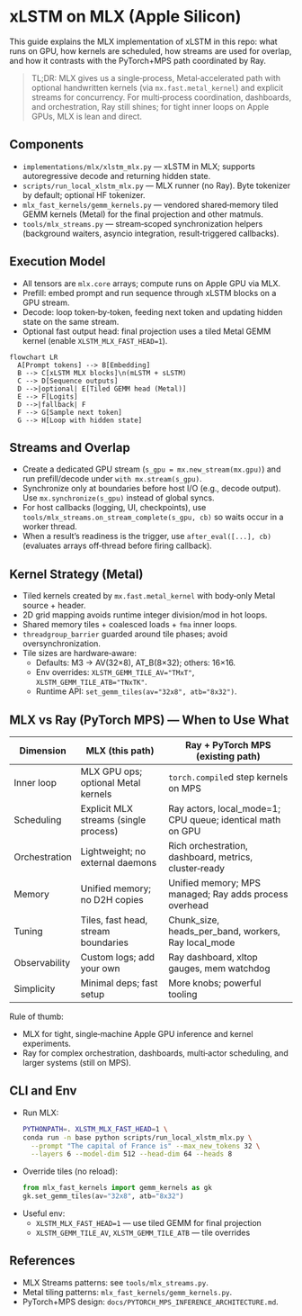 # xLSTM on MLX (Apple Silicon)

This guide explains the MLX implementation of xLSTM in this repo: what runs on GPU, how kernels are scheduled, how streams are used for overlap, and how it contrasts with the PyTorch+MPS path coordinated by Ray.

> TL;DR: MLX gives us a single‑process, Metal‑accelerated path with optional handwritten kernels (via `mx.fast.metal_kernel`) and explicit streams for concurrency. For multi‑process coordination, dashboards, and orchestration, Ray still shines; for tight inner loops on Apple GPUs, MLX is lean and direct.

## Components

- `implementations/mlx/xlstm_mlx.py` — xLSTM in MLX; supports autoregressive decode and returning hidden state.
- `scripts/run_local_xlstm_mlx.py` — MLX runner (no Ray). Byte tokenizer by default; optional HF tokenizer.
- `mlx_fast_kernels/gemm_kernels.py` — vendored shared‑memory tiled GEMM kernels (Metal) for the final projection and other matmuls.
- `tools/mlx_streams.py` — stream‑scoped synchronization helpers (background waiters, asyncio integration, result‑triggered callbacks).

## Execution Model

- All tensors are `mlx.core` arrays; compute runs on Apple GPU via MLX.
- Prefill: embed prompt and run sequence through xLSTM blocks on a GPU stream.
- Decode: loop token‑by‑token, feeding next token and updating hidden state on the same stream.
- Optional fast output head: final projection uses a tiled Metal GEMM kernel (enable `XLSTM_MLX_FAST_HEAD=1`).

```mermaid
flowchart LR
  A[Prompt tokens] --> B[Embedding]
  B --> C[xLSTM MLX blocks]\n(mLSTM + sLSTM)
  C --> D[Sequence outputs]
  D -->|optional| E[Tiled GEMM head (Metal)]
  E --> F[Logits]
  D -->|fallback| F
  F --> G[Sample next token]
  G --> H[Loop with hidden state]
```

## Streams and Overlap

- Create a dedicated GPU stream (`s_gpu = mx.new_stream(mx.gpu)`) and run prefill/decode under `with mx.stream(s_gpu)`.
- Synchronize only at boundaries before host I/O (e.g., decode output). Use `mx.synchronize(s_gpu)` instead of global syncs.
- For host callbacks (logging, UI, checkpoints), use `tools/mlx_streams.on_stream_complete(s_gpu, cb)` so waits occur in a worker thread.
- When a result’s readiness is the trigger, use `after_eval([...], cb)` (evaluates arrays off‑thread before firing callback).

## Kernel Strategy (Metal)

- Tiled kernels created by `mx.fast.metal_kernel` with body‑only Metal source + header.
- 2D grid mapping avoids runtime integer division/mod in hot loops.
- Shared memory tiles + coalesced loads + `fma` inner loops.
- `threadgroup_barrier` guarded around tile phases; avoid oversynchronization.
- Tile sizes are hardware‑aware:
  - Defaults: M3 → AV(32×8), AT_B(8×32); others: 16×16.
  - Env overrides: `XLSTM_GEMM_TILE_AV="TMxT"`, `XLSTM_GEMM_TILE_ATB="TNxTK"`.
  - Runtime API: `set_gemm_tiles(av="32x8", atb="8x32")`.

## MLX vs Ray (PyTorch MPS) — When to Use What

| Dimension | MLX (this path) | Ray + PyTorch MPS (existing path) |
|---|---|---|
| Inner loop | MLX GPU ops; optional Metal kernels | `torch.compile`d step kernels on MPS |
| Scheduling | Explicit MLX streams (single process) | Ray actors, local_mode=1; CPU queue; identical math on GPU |
| Orchestration | Lightweight; no external daemons | Rich orchestration, dashboard, metrics, cluster‑ready |
| Memory | Unified memory; no D2H copies | Unified memory; MPS managed; Ray adds process overhead |
| Tuning | Tiles, fast head, stream boundaries | Chunk_size, heads_per_band, workers, Ray local_mode |
| Observability | Custom logs; add your own | Ray dashboard, xltop gauges, mem watchdog |
| Simplicity | Minimal deps; fast setup | More knobs; powerful tooling |

Rule of thumb:
- MLX for tight, single‑machine Apple GPU inference and kernel experiments.
- Ray for complex orchestration, dashboards, multi‑actor scheduling, and larger systems (still on MPS).

## CLI and Env

- Run MLX:
  ```bash
  PYTHONPATH=. XLSTM_MLX_FAST_HEAD=1 \
  conda run -n base python scripts/run_local_xlstm_mlx.py \
    --prompt "The capital of France is" --max_new_tokens 32 \
    --layers 6 --model-dim 512 --head-dim 64 --heads 8
  ```
- Override tiles (no reload):
  ```python
  from mlx_fast_kernels import gemm_kernels as gk
  gk.set_gemm_tiles(av="32x8", atb="8x32")
  ```
- Useful env:
  - `XLSTM_MLX_FAST_HEAD=1` — use tiled GEMM for final projection
  - `XLSTM_GEMM_TILE_AV`, `XLSTM_GEMM_TILE_ATB` — tile overrides

## References

- MLX Streams patterns: see `tools/mlx_streams.py`.
- Metal tiling patterns: `mlx_fast_kernels/gemm_kernels.py`.
- PyTorch+MPS design: `docs/PYTORCH_MPS_INFERENCE_ARCHITECTURE.md`.

